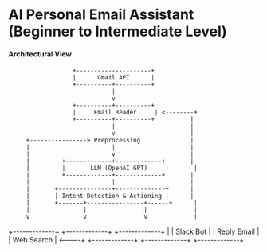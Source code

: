# AI Personal Email Assistant (Beginner to Intermediate Level)

#### Architectural View

                      +---------------------+
                      |      Gmail API      |
                      +----------+----------+
                                 |
                                 v
                      +----------+----------+
                      |     Email Reader     | <--------+
                      +----------+----------+          |
                                 |                     |
                                 v                     |
         +----------------> Preprocessing              |
         |                       |                     |
         |                       v                     |
         |         +-------------+-------------+       |
         |         |       LLM (OpenAI GPT)     |       |
         |         +-------------+-------------+       |
         |                       |                     |
         |       +---------------+--------------+      |
         |       | Intent Detection & Actioning |      |
         |       +-------+----------------+------+      |
         |               |                |             |
         v               v                v             |
   +-------------+ +-------------+ +-------------+      |
   | Slack Bot   | | Reply Email | | Web Search  | <----+
   +-------------+ +-------------+ +-------------+
